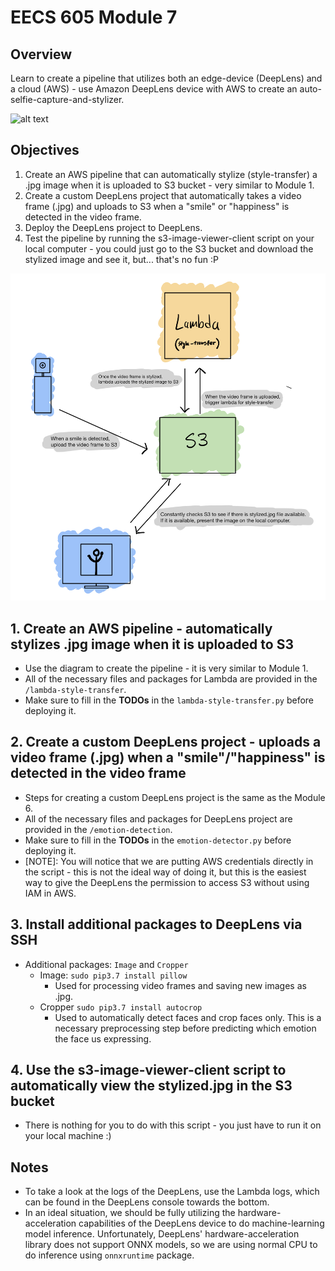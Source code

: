 # EECS 605 Module 7

## Overview
Learn to create a pipeline that utilizes both an edge-device (DeepLens) and a cloud (AWS) - use Amazon DeepLens device with AWS to create an auto-selfie-capture-and-stylizer.

![alt text](./instructions-image-assets/selfie-capture-and-stylizer-demo.png)

## Objectives
1. Create an AWS pipeline that can automatically stylize (style-transfer) a .jpg image when it is uploaded to S3 bucket - very similar to Module 1.
2. Create a custom DeepLens project that automatically takes a video frame (.jpg) and uploads to S3 when a "smile" or "happiness" is detected in the video frame.
3. Deploy the DeepLens project to DeepLens.
4. Test the pipeline by running the s3-image-viewer-client script on your local computer - you could just go to the S3 bucket and download the stylized image and see it, but... that's no fun :P

![alt text](./instructions-image-assets/module-7-overview.jpg)

## 1. Create an AWS pipeline - automatically stylizes .jpg image when it is uploaded to S3
* Use the diagram to create the pipeline - it is very similar to Module 1.
* All of the necessary files and packages for Lambda are provided in the `/lambda-style-transfer`.
* Make sure to fill in the **TODOs** in the `lambda-style-transfer.py` before deploying it.

## 2. Create a custom DeepLens project - uploads a video frame (.jpg) when a "smile"/"happiness" is detected in the video frame
* Steps for creating a custom DeepLens project is the same as the Module 6.
* All of the necessary files and packages for DeepLens project are provided in the `/emotion-detection`.
* Make sure to fill in the **TODOs** in the `emotion-detector.py` before deploying it.
* [NOTE]: You will notice that we are putting AWS credentials directly in the script - this is not the ideal way of doing it, but this is the easiest way to give the DeepLens the permission to access S3 without using IAM in AWS.

## 3. Install additional packages to DeepLens via SSH
* Additional packages: `Image` and `Cropper`
  - Image: `sudo pip3.7 install pillow`
    - Used for processing video frames and saving new images as .jpg.
  - Cropper `sudo pip3.7 install autocrop`
    - Used to automatically detect faces and crop faces only. This is a necessary preprocessing step before predicting which emotion the face us expressing.

## 4. Use the s3-image-viewer-client script to automatically view the stylized.jpg in the S3 bucket
* There is nothing for you to do with this script - you just have to run it on your local machine :)

## Notes
* To take a look at the logs of the DeepLens, use the Lambda logs, which can be found in the DeepLens console towards the bottom.
* In an ideal situation, we should be fully utilizing the hardware-acceleration capabilities of the DeepLens device to do machine-learning model inference. Unfortunately, DeepLens' hardware-acceleration library does not support ONNX models, so we are using normal CPU to do inference using `onnxruntime` package.
